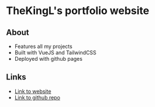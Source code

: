 # TheKingL's portfolio website

## About
- Features all my projects
- Built with VueJS and TailwindCSS
- Deployed with github pages

## Links
- [Link to website](https://TheKingL.github.io/)
- [Link to github repo](https://github.com/TheKingL/TheKingL.github.io)
